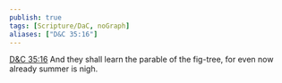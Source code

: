 ```yaml
---
publish: true
tags: [Scripture/DaC, noGraph]
aliases: ["D&C 35:16"]
---
```

[D&C 35:16](https://churchofjesuschrist.org/study/scriptures/dc-testament/dc/35?lang=eng&id=p16#p16) And they shall learn the parable of the fig-tree, for even now already summer is nigh.
